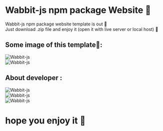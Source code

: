 # Wabbit-js npm package Website 🤖

Wabbit-js npm package website template is out 🎉</br>
Just download .zip file and enjoy it (open it with live server or local host) 🤩</br>
##
## Some image of this template📸:</br>
![Wabbit-js](https://cdn.discordapp.com/attachments/860609023195086868/909883804523581510/unknown.png)</br>
![Wabbit-js](https://cdn.discordapp.com/attachments/860609023195086868/909883834919690270/unknown.png)</br>
## About developer :</br>
![Wabbit-js](https://cdn.discordapp.com/attachments/860609023195086868/909883846948962314/unknown.png)</br>
![Wabbit-js](https://cdn.discordapp.com/attachments/860609023195086868/909883858814631946/unknown.png)</br>
![Wabbit-js](https://cdn.discordapp.com/attachments/860609023195086868/909883861805203546/unknown.png)</br>
# hope you enjoy it 💓
